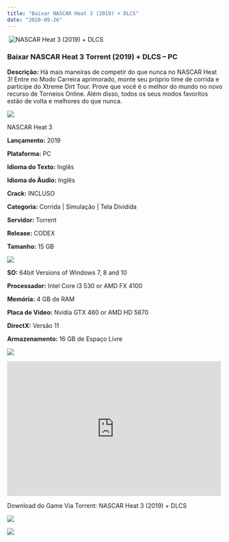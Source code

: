 ```yaml
---
title: "Baixar NASCAR Heat 3 (2019) + DLCS"
date: "2020-09-26"
---
```


 ![NASCAR Heat 3 (2019) + DLCS](https://1.bp.blogspot.com/-VrrHaqOg-WI/X29XLS_qDfI/AAAAAAAACC0/4cqFq0AciXQya429ayMEfNiA187gFrvCwCNcBGAsYHQ/w229-h320/poster.jpg "NASCAR Heat 3 (2019) + DLCS")

### Baixar NASCAR Heat 3 Torrent (2019) + DLCS – PC

**Descrição:** Há mais maneiras de competir do que nunca no NASCAR Heat 3! Entre no Modo Carreira aprimorado, monte seu próprio time de corrida e participe do Xtreme Dirt Tour. Prove que você é o melhor do mundo no novo recurso de Torneios Online. Além disso, todos os seus modos favoritos estão de volta e melhores do que nunca.

![](https://1.bp.blogspot.com/-XIAoZor_ewQ/Xt6k8H1cWZI/AAAAAAAAAi0/oGRR_ah4Rf449lfQQZDiX_22jAu7LLnJACPcBGAYYCw/w400-h50/Bot{3609bd5131d0da293f09833def3bbd020ab4c0214c4260905f4dc32ed0bf05ac}25C3{3609bd5131d0da293f09833def3bbd020ab4c0214c4260905f4dc32ed0bf05ac}25A3o{3609bd5131d0da293f09833def3bbd020ab4c0214c4260905f4dc32ed0bf05ac}2Bde{3609bd5131d0da293f09833def3bbd020ab4c0214c4260905f4dc32ed0bf05ac}2BInforma{3609bd5131d0da293f09833def3bbd020ab4c0214c4260905f4dc32ed0bf05ac}25C3{3609bd5131d0da293f09833def3bbd020ab4c0214c4260905f4dc32ed0bf05ac}25A7{3609bd5131d0da293f09833def3bbd020ab4c0214c4260905f4dc32ed0bf05ac}25C3{3609bd5131d0da293f09833def3bbd020ab4c0214c4260905f4dc32ed0bf05ac}25B5es.jpg)

NASCAR Heat 3

**Lançamento:** 2019

**Plataforma:** PC

**Idioma do Texto:** Inglês

**Idioma do Áudio:** Inglês

**Crack:** INCLUSO

**Categoria:** Corrida | Simulação | Tela Dividida

**Servidor:** Torrent

**Release:** CODEX

**Tamanho:** 15 GB

  

![](https://1.bp.blogspot.com/-h4INo_OBwls/Xt6lEEMpxNI/AAAAAAAAAi4/JjyyoRDYOagV83dzmOlHFitCwsklVMs6ACPcBGAYYCw/w400-h50/Bot{3609bd5131d0da293f09833def3bbd020ab4c0214c4260905f4dc32ed0bf05ac}25C3{3609bd5131d0da293f09833def3bbd020ab4c0214c4260905f4dc32ed0bf05ac}25A3o{3609bd5131d0da293f09833def3bbd020ab4c0214c4260905f4dc32ed0bf05ac}2Bde{3609bd5131d0da293f09833def3bbd020ab4c0214c4260905f4dc32ed0bf05ac}2BRequisitos.jpg)

**SO:** 64bit Versions of Windows 7, 8 and 10

**Processador:** Intel Core i3 530 or AMD FX 4100

**Memória:** 4 GB de RAM

**Placa de Video:** Nvidia GTX 460 or AMD HD 5870

**DirectX:** Versão 11

**Armazenamento:** 16 GB de Espaço Livre

![](https://1.bp.blogspot.com/-rcYyVsnA81c/Xt6lZMZ2XiI/AAAAAAAAAjA/1MF2KKFyKSoUtwrodSDJRdpQoMNmnHOhwCPcBGAYYCw/w400-h50/Bot{3609bd5131d0da293f09833def3bbd020ab4c0214c4260905f4dc32ed0bf05ac}25C3{3609bd5131d0da293f09833def3bbd020ab4c0214c4260905f4dc32ed0bf05ac}25A3o{3609bd5131d0da293f09833def3bbd020ab4c0214c4260905f4dc32ed0bf05ac}2Bde{3609bd5131d0da293f09833def3bbd020ab4c0214c4260905f4dc32ed0bf05ac}2BTrailer.jpg)

<iframe allow="accelerometer; autoplay; clipboard-write; encrypted-media; gyroscope; picture-in-picture" allowfullscreen frameborder="0" height="315" src="https://www.youtube.com/embed/p4ob0R-h7cY" width="500"></iframe>

Download do Game Via Torrent: NASCAR Heat 3 (2019) + DLCS

[![](https://1.bp.blogspot.com/-KEcbu5lXdM0/Xu5yX-HgHDI/AAAAAAAAAsY/bBJ6W14NqC4-Ny_0LiwqQPIkTbYzyURcACPcBGAYYCw/w200-h64/CAPA3.jpg)](https://utorrentmegagames.blogspot.com/p/recomendado.html)

[![](https://1.bp.blogspot.com/-Rkir3Cy7E90/XthUbQKV_OI/AAAAAAAAAgU/q6xV1k8mreQnsOAbeImqH6Qi8ahsN2LpACPcBGAYYCw/s0/Bot{3609bd5131d0da293f09833def3bbd020ab4c0214c4260905f4dc32ed0bf05ac}25C3{3609bd5131d0da293f09833def3bbd020ab4c0214c4260905f4dc32ed0bf05ac}25A3o{3609bd5131d0da293f09833def3bbd020ab4c0214c4260905f4dc32ed0bf05ac}2Bde{3609bd5131d0da293f09833def3bbd020ab4c0214c4260905f4dc32ed0bf05ac}2BDownload.jpg)](4F82E2DD39CCB2C7F7607D91F648500D346E4653&dn=codex-nascar.heat.3&tr=udp{3609bd5131d0da293f09833def3bbd020ab4c0214c4260905f4dc32ed0bf05ac}3a{3609bd5131d0da293f09833def3bbd020ab4c0214c4260905f4dc32ed0bf05ac}2f{3609bd5131d0da293f09833def3bbd020ab4c0214c4260905f4dc32ed0bf05ac}2ftracker.opentrackr.org{3609bd5131d0da293f09833def3bbd020ab4c0214c4260905f4dc32ed0bf05ac}3a1337{3609bd5131d0da293f09833def3bbd020ab4c0214c4260905f4dc32ed0bf05ac}2fannounce&tr=udp{3609bd5131d0da293f09833def3bbd020ab4c0214c4260905f4dc32ed0bf05ac}3a{3609bd5131d0da293f09833def3bbd020ab4c0214c4260905f4dc32ed0bf05ac}2f{3609bd5131d0da293f09833def3bbd020ab4c0214c4260905f4dc32ed0bf05ac}2ftracker.leechers-paradise.org{3609bd5131d0da293f09833def3bbd020ab4c0214c4260905f4dc32ed0bf05ac}3a6969{3609bd5131d0da293f09833def3bbd020ab4c0214c4260905f4dc32ed0bf05ac}2fannounce&tr=udp{3609bd5131d0da293f09833def3bbd020ab4c0214c4260905f4dc32ed0bf05ac}3a{3609bd5131d0da293f09833def3bbd020ab4c0214c4260905f4dc32ed0bf05ac}2f{3609bd5131d0da293f09833def3bbd020ab4c0214c4260905f4dc32ed0bf05ac}2ftracker.coppersurfer.tk{3609bd5131d0da293f09833def3bbd020ab4c0214c4260905f4dc32ed0bf05ac}3a6969{3609bd5131d0da293f09833def3bbd020ab4c0214c4260905f4dc32ed0bf05ac}2fannounce&tr=udp{3609bd5131d0da293f09833def3bbd020ab4c0214c4260905f4dc32ed0bf05ac}3a{3609bd5131d0da293f09833def3bbd020ab4c0214c4260905f4dc32ed0bf05ac}2f{3609bd5131d0da293f09833def3bbd020ab4c0214c4260905f4dc32ed0bf05ac}2fp4p.arenabg.ch{3609bd5131d0da293f09833def3bbd020ab4c0214c4260905f4dc32ed0bf05ac}3a1337{3609bd5131d0da293f09833def3bbd020ab4c0214c4260905f4dc32ed0bf05ac}2fannounce&tr=udp{3609bd5131d0da293f09833def3bbd020ab4c0214c4260905f4dc32ed0bf05ac}3a{3609bd5131d0da293f09833def3bbd020ab4c0214c4260905f4dc32ed0bf05ac}2f{3609bd5131d0da293f09833def3bbd020ab4c0214c4260905f4dc32ed0bf05ac}2feddie4.nl{3609bd5131d0da293f09833def3bbd020ab4c0214c4260905f4dc32ed0bf05ac}3a6969{3609bd5131d0da293f09833def3bbd020ab4c0214c4260905f4dc32ed0bf05ac}2fannounce&tr=udp{3609bd5131d0da293f09833def3bbd020ab4c0214c4260905f4dc32ed0bf05ac}3a{3609bd5131d0da293f09833def3bbd020ab4c0214c4260905f4dc32ed0bf05ac}2f{3609bd5131d0da293f09833def3bbd020ab4c0214c4260905f4dc32ed0bf05ac}2ftracker.zer0day.to{3609bd5131d0da293f09833def3bbd020ab4c0214c4260905f4dc32ed0bf05ac}3a1337{3609bd5131d0da293f09833def3bbd020ab4c0214c4260905f4dc32ed0bf05ac}2fannounce&tr=udp{3609bd5131d0da293f09833def3bbd020ab4c0214c4260905f4dc32ed0bf05ac}3a{3609bd5131d0da293f09833def3bbd020ab4c0214c4260905f4dc32ed0bf05ac}2f{3609bd5131d0da293f09833def3bbd020ab4c0214c4260905f4dc32ed0bf05ac}2fp4p.arenabg.com{3609bd5131d0da293f09833def3bbd020ab4c0214c4260905f4dc32ed0bf05ac}3a1337{3609bd5131d0da293f09833def3bbd020ab4c0214c4260905f4dc32ed0bf05ac}2fannounce&tr=udp{3609bd5131d0da293f09833def3bbd020ab4c0214c4260905f4dc32ed0bf05ac}3a{3609bd5131d0da293f09833def3bbd020ab4c0214c4260905f4dc32ed0bf05ac}2f{3609bd5131d0da293f09833def3bbd020ab4c0214c4260905f4dc32ed0bf05ac}2ftracker.internetwarriors.net{3609bd5131d0da293f09833def3bbd020ab4c0214c4260905f4dc32ed0bf05ac}3a1337{3609bd5131d0da293f09833def3bbd020ab4c0214c4260905f4dc32ed0bf05ac}2fannounce&tr=udp{3609bd5131d0da293f09833def3bbd020ab4c0214c4260905f4dc32ed0bf05ac}3a{3609bd5131d0da293f09833def3bbd020ab4c0214c4260905f4dc32ed0bf05ac}2f{3609bd5131d0da293f09833def3bbd020ab4c0214c4260905f4dc32ed0bf05ac}2f9.rarbg.me{3609bd5131d0da293f09833def3bbd020ab4c0214c4260905f4dc32ed0bf05ac}3a2710{3609bd5131d0da293f09833def3bbd020ab4c0214c4260905f4dc32ed0bf05ac}2fannounce&tr=udp{3609bd5131d0da293f09833def3bbd020ab4c0214c4260905f4dc32ed0bf05ac}3a{3609bd5131d0da293f09833def3bbd020ab4c0214c4260905f4dc32ed0bf05ac}2f{3609bd5131d0da293f09833def3bbd020ab4c0214c4260905f4dc32ed0bf05ac}2f9.rarbg.to{3609bd5131d0da293f09833def3bbd020ab4c0214c4260905f4dc32ed0bf05ac}3a2770{3609bd5131d0da293f09833def3bbd020ab4c0214c4260905f4dc32ed0bf05ac}2fannounce&tr=http{3609bd5131d0da293f09833def3bbd020ab4c0214c4260905f4dc32ed0bf05ac}3a{3609bd5131d0da293f09833def3bbd020ab4c0214c4260905f4dc32ed0bf05ac}2f{3609bd5131d0da293f09833def3bbd020ab4c0214c4260905f4dc32ed0bf05ac}2fnyaa.tracker.wf{3609bd5131d0da293f09833def3bbd020ab4c0214c4260905f4dc32ed0bf05ac}3a7777{3609bd5131d0da293f09833def3bbd020ab4c0214c4260905f4dc32ed0bf05ac}2fannounce&tr=http{3609bd5131d0da293f09833def3bbd020ab4c0214c4260905f4dc32ed0bf05ac}3a{3609bd5131d0da293f09833def3bbd020ab4c0214c4260905f4dc32ed0bf05ac}2f{3609bd5131d0da293f09833def3bbd020ab4c0214c4260905f4dc32ed0bf05ac}2fsukebei.tracker.wf{3609bd5131d0da293f09833def3bbd020ab4c0214c4260905f4dc32ed0bf05ac}3a8888{3609bd5131d0da293f09833def3bbd020ab4c0214c4260905f4dc32ed0bf05ac}2fannounce&tr=http{3609bd5131d0da293f09833def3bbd020ab4c0214c4260905f4dc32ed0bf05ac}3a{3609bd5131d0da293f09833def3bbd020ab4c0214c4260905f4dc32ed0bf05ac}2f{3609bd5131d0da293f09833def3bbd020ab4c0214c4260905f4dc32ed0bf05ac}2fanidex.moe{3609bd5131d0da293f09833def3bbd020ab4c0214c4260905f4dc32ed0bf05ac}3a6969{3609bd5131d0da293f09833def3bbd020ab4c0214c4260905f4dc32ed0bf05ac}2fannounce)

